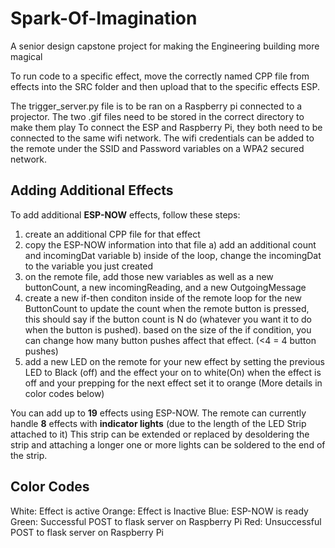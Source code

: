 # Spark-Of-Imagination
A senior design capstone project for making the Engineering building more magical

To run code to a specific effect, move the correctly named CPP file from effects into the SRC folder and then upload that to the specific effects ESP. 

The trigger_server.py file is to be ran on a Raspberry pi connected to a projector. The two .gif files need to be stored in the correct directory to make them play
To connect the ESP and Raspberry Pi, they both need to be connected to the same wifi network. The wifi credentials can be added to the remote under the SSID and Password variables on a WPA2 secured network.

## Adding Additional Effects
To add additional **ESP-NOW** effects, follow these steps:
1) create an additional CPP file for that effect
2) copy the ESP-NOW information into that file
    a) add an additional count and incomingDat variable
    b) inside of the loop, change the incomingDat to the variable you just created
3) on the remote file, add those new variables as well as a new buttonCount, a new incomingReading, and a new OutgoingMessage
4) create a new if-then conditon inside of the remote loop for the new ButtonCount to update the count when the remote button is pressed, this should say if the button count is N do (whatever you want it to do when the button is pushed). based on the size of the if condition, you can change how many button pushes affect that effect. (<4 = 4 button pushes)
5) add a new LED on the remote for your new effect by setting the previous LED to Black (off) and the effect your on to white(On) when the effect is off and your prepping for the next effect set it to orange (More details in color codes below)

You can add up to **19** effects using ESP-NOW. The remote can currently handle **8** effects with **indicator lights** (due to the length of the LED Strip attached to it) This strip can be extended or replaced by desoldering the strip and attaching a longer one or more lights can be soldered to the end of the strip. 

## Color Codes

White: Effect is active
Orange: Effect is Inactive
Blue: ESP-NOW is ready
Green: Successful POST to flask server on Raspberry Pi
Red: Unsuccessful POST to flask server on Raspberry Pi

